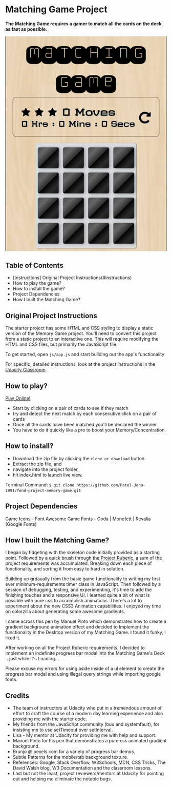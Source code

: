 # Matching Game Project

**The Matching Game requires a gamer to match all
the cards on the deck as fast as possible.**

![Memory Game Screen Shot](img/matching-game-scr-shot.png)

## Table of Contents

* [Instructions] Original Project Instructions(#instructions)
* How to play the game?
* How to install the game?
* Project Dependencies
* How I built the Matching Game?

## Original Project Instructions

The starter project has some HTML and CSS styling to display a static version of the Memory Game project. You'll need to convert this project from a static project to an interactive one. This will require modifying the HTML and CSS files, but primarily the JavaScript file.

To get started, open `js/app.js` and start building out the app's functionality

For specific, detailed instructions, look at the project instructions in the [Udacity Classroom](https://classroom.udacity.com/me).

## How to play?

[Play Online!](https://patel-jenu-1991.github.io/fend-project-memory-game/)

+ Start by clicking on a pair of cards to see if they match
+ try and detect the next match by each consecutive click on a pair of cards
+ Once all the cards have been matched you'll be declared the winner
+ You have to do it quickly like a pro to boost your Memory/Concentration.

## How to install?

+ Download the zip file by clicking the `clone or download` button
+ Extract the zip file, and
+ navigate into the project folder,
+ hit index.html to launch live view.

Terminal Command:
`$ git clone https://github.com/Patel-Jenu-1991/fend-project-memory-game.git`

## Project Dependencies

Game Icons - Font Awesome
Game Fonts - Coda | Monofett | Revalia (Google Fonts)

## How I built the Matching Game?

I began by fidgeting with the skeleton code initially provided as a starting point. Followed by a quick brush through the [Project Ruberic](https://review.udacity.com/#!/rubrics/591/view), a sum of the project
requirements was accumulated. Breaking down each piece of functionality, and sorting it from easy to hard in solution.

Building up grdaually from the basic game functionality to writing my first ever
minimum-requirements timer class in JavaScript. Then followed by a session of
debugging, testing, and experimenting, it's time to add the finishing touches
and a responsive UI. I learned quite a bit of what is possible with pure css to
accomplish animations. There's a lot to experiment about the new CSS3 Animation capabilities. I enjoyed my time on colorzilla about generating some awesome gradients.

I came across this pen by Manuel Pinto which demonstrates how to create a gradient background animation effect and decided to Implement the functionality
in the Desktop version of my Matching Game. I found it funky, I liked it.

After working on all the Project Ruberic requirements, I decided to Implement an
indefinite progress bar modal into the Matching Game's Deck ...just while it's
Loading...

Please excuse my errors for using aside inside of a ul element to create the
progress bar modal and using illegal query strings while importing google fonts.

## Credits

+ The team of instructors at Udacity who put in a tremendous amount of effort to craft the course of a modern day learning experience and also providing me with the starter code.
+ My friends from the JavaScript community (buu and systemfault), for insisting me to use setTimeout over setInterval.
+ Lisa - My mentor at Udacity for providing me with help and support.
+ Manuel Pinto for his pen that demonstrates a pure css animated gradient background.
+ Brunjo @ pexels.com for a variety of progress bar demos.
+ Subtle Patterns for the mobile/tab background texture.
+ References: Google, Stack Overflow, W3Schools, MDN, CSS Tricks, The David Walsh blog, W3 Documentation and the classroom lessons.
+ Last but not the least, project reviewers/mentors at Udacity for pointing out and helping me eliminate the notable bugs.
